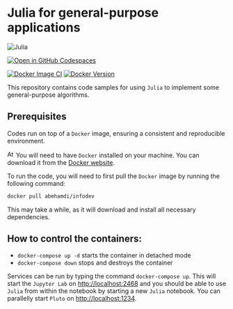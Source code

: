 # Julia for general-purpose applications

![Julia](https://raw.githubusercontent.com/a-mhamdi/infodev/main/Codes/Julia.png)

[![Open in GitHub Codespaces](https://github.com/codespaces/badge.svg)](https://github.com/codespaces/new?hide_repo_select=true&ref=main&skip_quickstart=true&machine=standardLinux32gb&repo=720724444&devcontainer_path=.devcontainer%2Fdevcontainer.json&geo=EuropeWest)

<!--
[![Open in GitHub Codespaces](https://github.com/codespaces/badge.svg)](https://github.com/codespaces/new?hide_repo_select=true&ref=main&skip_quickstart=true&machine=standardLinux32gb&repo=537615866&devcontainer_path=.devcontainer%2Fdevcontainer.json&geo=EuropeWest) 
-->

[![Docker Image CI](https://github.com/a-mhamdi/infodev/actions/workflows/docker-image.yml/badge.svg)](https://github.com/a-mhamdi/infodev/actions/workflows/docker-image.yml)
[![Docker Version](https://img.shields.io/docker/v/abmhamdi/infodev?sort=semver)](https://hub.docker.com/r/abmhamdi/infodev)

This repository contains code samples for using `Julia` to implement some general-purpose algorithms. 

## Prerequisites

Codes run on top of a `Docker` image, ensuring a consistent and reproducible environment. 

<img src="https://raw.githubusercontent.com/a-mhamdi/infodev/main/Attention.svg" alt="Attention" width="16"/> You will need to have `Docker` installed on your machine. You can download it from the [Docker website](https://hub.docker.com).

To run the code, you will need to first pull the `Docker` image by running the following command:

```zsh
docker pull abmhamdi/infodev
```

This may take a while, as it will download and install all necessary dependencies.

## How to control the containers:

* ```docker-compose up -d``` starts the container in detached mode
* ```docker-compose down``` stops and destroys the container

Services can be run by typing the command `docker-compose up`. This will start the `Jupyter Lab` on [http://localhost:2468](http://localhost:2468) and you should be able to use `Julia` from within the notebook by starting a new `Julia` notebook. You can parallelly start `Pluto` on [http://localhost:1234](http://localhost:1234).

